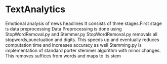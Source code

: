 # TextAnalytics
Emotional analysis of news headlines
It consists of three stages.First stage is data preprocessing
Data Preprocessing is done using StopWordRemoval.py and Stemmer.py
StopWordRemoval.py removals all stopwords,punctuation and digits. This speeds up and eventually reduces computation time and increases accuracy as well
Stemming.py is implementation of standard porter stemmer algorithm with minor changes. This removes suffices from words and maps to its stem
